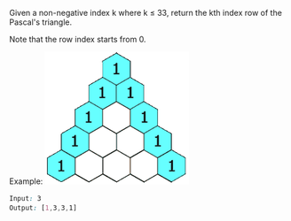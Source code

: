 Given a non-negative index k where k ≤ 33, return the kth index row of the Pascal's triangle.

Note that the row index starts from 0.

Example:
![Alt Text](PascalTriangleAnimated.gif)

```css
Input: 3
Output: [1,3,3,1]
```
